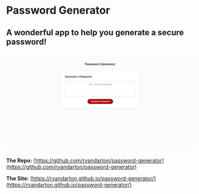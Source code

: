 # Password Generator

## A wonderful app to help you generate a secure password!

## ![password-generator-screenshot](password-generator-screenshot.png)

**The Repo:** [https://github.com/ryandarton/password-generator](https://github.com/ryandarton/password-generator)

**The Site:** [https://ryandarton.github.io/password-generator/](https://ryandarton.github.io/password-generator/)
